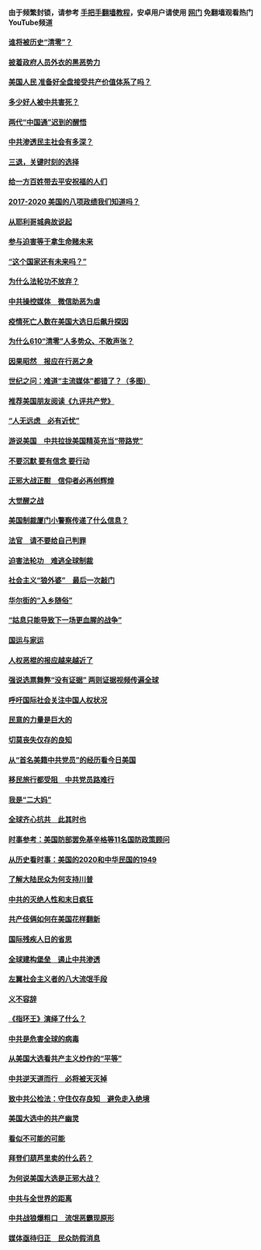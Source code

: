 #### 由于频繁封锁，请参考 [手把手翻墙教程](https://github.com/gfw-breaker/guides/wiki/)，安卓用户请使用 [网门](https://github.com/gfw-breaker/nogfw/blob/master/dl.md?t=01301900) 免翻墙观看热门YouTube频道 

#### [谁将被历史“清零”？](../pages/73/417485.md?t=01301900) 

#### [披着政府人员外衣的黑恶势力](../pages/73/417442.md?t=01301900) 

#### [美国人民 准备好全盘接受共产价值体系了吗？](../pages/73/417491.md?t=01301900) 

#### [多少好人被中共害死？](../pages/73/417144.md?t=01301900) 

#### [两代“中国通”迟到的醒悟](../pages/73/417064.md?t=01301900) 

#### [中共渗透民主社会有多深？](../pages/73/417063.md?t=01301900) 

#### [三退，关键时刻的选择](../pages/73/416969.md?t=01301900) 

#### [给一方百姓带去平安祝福的人们](../pages/73/416941.md?t=01301900) 

#### [2017-2020  美国的八项政绩我们知道吗？](../pages/73/416968.md?t=01301900) 

#### [从耶利哥城典故说起](../pages/73/416892.md?t=01301900) 

#### [参与迫害等于拿生命赌未来](../pages/73/416856.md?t=01301900) 

#### [“这个国家还有未来吗？”](../pages/73/416852.md?t=01301900) 

#### [为什么法轮功不放弃？](../pages/73/416864.md?t=01301900) 

#### [中共操控媒体　微信助恶为虐](../pages/73/416724.md?t=01301900) 

#### [疫情死亡人数在美国大选日后飙升探因](../pages/73/416606.md?t=01301900) 

#### [为什么610“清零”人多势众、不敢声张？](../pages/73/416632.md?t=01301900) 

#### [因果昭然　报应在行恶之身](../pages/73/416582.md?t=01301900) 

#### [世纪之问：难道“主流媒体”都错了？（多图）](../pages/73/416571.md?t=01301900) 

#### [推荐美国朋友阅读《九评共产党》](../pages/73/416510.md?t=01301900) 

#### [“人无远虑　必有近忧”](../pages/73/416513.md?t=01301900) 

#### [游说美国　中共拉拢美国精英充当“带路党”](../pages/73/416529.md?t=01301900) 

#### [不要沉默 要有信念 要行动](../pages/73/416457.md?t=01301900) 

#### [正邪大战正酣　信仰者必再创辉煌](../pages/73/416433.md?t=01301900) 

#### [大觉醒之战](../pages/73/416456.md?t=01301900) 

#### [美国制裁厦门小警察传递了什么信息？](../pages/73/416432.md?t=01301900) 

#### [法官　请不要给自己判罪](../pages/73/416379.md?t=01301900) 

#### [迫害法轮功　难逃全球制裁](../pages/73/416380.md?t=01301900) 

#### [社会主义“狼外婆”　最后一次敲门](../pages/73/416394.md?t=01301900) 

#### [华尔街的“入乡随俗”](../pages/73/416395.md?t=01301900) 

#### [“姑息只能导致下一场更血腥的战争”](../pages/73/416223.md?t=01301900) 

#### [国运与家运](../pages/73/416224.md?t=01301900) 

#### [人权恶棍的报应越来越近了](../pages/73/416276.md?t=01301900) 

#### [强说选票舞弊“没有证据” 两则证据视频传遍全球](../pages/73/416227.md?t=01301900) 

#### [呼吁国际社会关注中国人权状况](../pages/73/416135.md?t=01301900) 

#### [民意的力量是巨大的](../pages/73/416222.md?t=01301900) 

#### [切莫丧失仅存的良知](../pages/73/416134.md?t=01301900) 

#### [从“首名美籍中共党员”的经历看今日美国](../pages/73/416114.md?t=01301900) 

#### [移民旅行都受阻　中共党员路难行](../pages/73/416033.md?t=01301900) 

#### [我是“二大妈”](../pages/73/415529.md?t=01301900) 

#### [全球齐心抗共　此其时也](../pages/73/415989.md?t=01301900) 

#### [时事参考：美国防部罢免基辛格等11名国防政策顾问](../pages/73/415970.md?t=01301900) 

#### [从历史看时事：美国的2020和中华民国的1949](../pages/73/415949.md?t=01301900) 

#### [了解大陆民众为何支持川普](../pages/73/415950.md?t=01301900) 

#### [中共的灭绝人性和末日疯狂](../pages/73/415944.md?t=01301900) 

#### [共产伎俩如何在美国花样翻新](../pages/73/415908.md?t=01301900) 

#### [国际残疾人日的省思](../pages/73/415849.md?t=01301900) 

#### [全球建构堡垒　遏止中共渗透](../pages/73/415850.md?t=01301900) 

#### [左翼社会主义者的八大流氓手段](../pages/73/415802.md?t=01301900) 

#### [义不容辞](../pages/73/415807.md?t=01301900) 

#### [《指环王》演绎了什么？](../pages/73/415739.md?t=01301900) 

#### [中共是危害全球的病毒](../pages/73/415569.md?t=01301900) 

#### [从美国大选看共产主义炒作的“平等”](../pages/73/415654.md?t=01301900) 

#### [中共逆天道而行　必将被天灭掉](../pages/73/415626.md?t=01301900) 

#### [致中共公检法：守住仅存良知　避免走入绝境](../pages/73/415627.md?t=01301900) 

#### [美国大选中的共产幽灵](../pages/73/415618.md?t=01301900) 

#### [看似不可能的可能](../pages/73/415619.md?t=01301900) 

#### [拜登们葫芦里卖的什么药？](../pages/73/415531.md?t=01301900) 

#### [为何说美国大选是正邪大战？](../pages/73/415530.md?t=01301900) 

#### [中共与全世界的距离](../pages/73/415435.md?t=01301900) 

#### [中共战狼爆粗口　流氓恶霸现原形](../pages/73/415426.md?t=01301900) 

#### [媒体亟待归正　民众防假消息](../pages/73/415402.md?t=01301900) 

